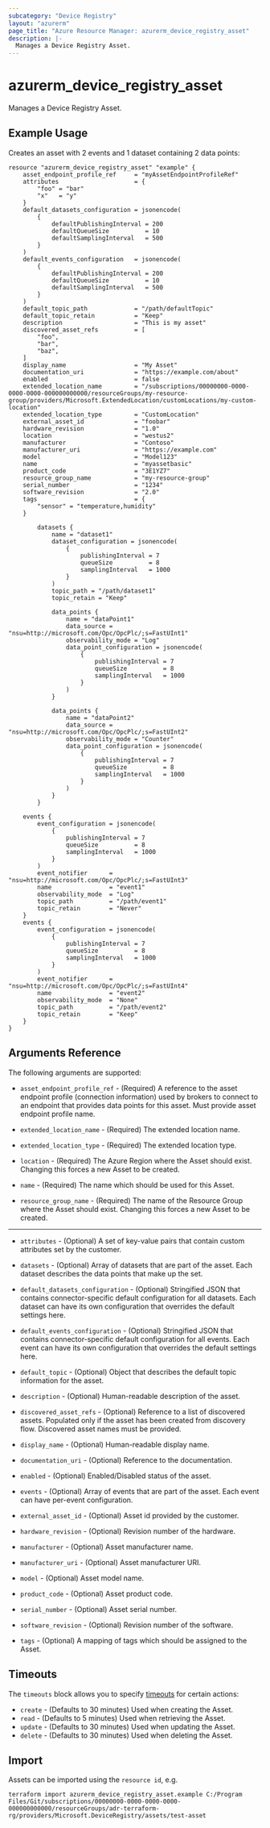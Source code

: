 ```yaml
---
subcategory: "Device Registry"
layout: "azurerm"
page_title: "Azure Resource Manager: azurerm_device_registry_asset"
description: |-
  Manages a Device Registry Asset.
---
```


# azurerm_device_registry_asset

Manages a Device Registry Asset.

## Example Usage

Creates an asset with 2 events and 1 dataset containing 2 data points:
```hcl
resource "azurerm_device_registry_asset" "example" {
    asset_endpoint_profile_ref     = "myAssetEndpointProfileRef"
    attributes                     = {
        "foo" = "bar"
        "x"   = "y"
    }
    default_datasets_configuration = jsonencode(
        {
            defaultPublishingInterval = 200
            defaultQueueSize          = 10
            defaultSamplingInterval   = 500
        }
    )
    default_events_configuration   = jsonencode(
        {
            defaultPublishingInterval = 200
            defaultQueueSize          = 10
            defaultSamplingInterval   = 500
        }
    )
    default_topic_path             = "/path/defaultTopic"
    default_topic_retain           = "Keep"
    description                    = "This is my asset"
    discovered_asset_refs          = [
        "foo",
        "bar",
        "baz",
    ]
    display_name                   = "My Asset"
    documentation_uri              = "https://example.com/about"
    enabled                        = false
    extended_location_name         = "/subscriptions/00000000-0000-0000-0000-000000000000/resourceGroups/my-resource-group/providers/Microsoft.ExtendedLocation/customLocations/my-custom-location"
    extended_location_type         = "CustomLocation"
    external_asset_id              = "foobar"
    hardware_revision              = "1.0"
    location                       = "westus2"
    manufacturer                   = "Contoso"
    manufacturer_uri               = "https://example.com"
    model                          = "Model123"
    name                           = "myassetbasic"
    product_code                   = "3E1YZ7"
    resource_group_name            = "my-resource-group"
    serial_number                  = "1234"
    software_revision              = "2.0"
    tags                           = {
        "sensor" = "temperature,humidity"
    }

		datasets {
			name = "dataset1"
			dataset_configuration = jsonencode(
				{
					publishingInterval = 7
					queueSize          = 8
					samplingInterval   = 1000
				}
			)
			topic_path = "/path/dataset1"
			topic_retain = "Keep"
			
			data_points {
				name = "dataPoint1"
				data_source = "nsu=http://microsoft.com/Opc/OpcPlc/;s=FastUInt1"
				observability_mode = "Log"
				data_point_configuration = jsonencode(
					{
						publishingInterval = 7
						queueSize          = 8
						samplingInterval   = 1000
					}
				)
			}

			data_points {
				name = "dataPoint2"
				data_source = "nsu=http://microsoft.com/Opc/OpcPlc/;s=FastUInt2"
				observability_mode = "Counter"
				data_point_configuration = jsonencode(
					{
						publishingInterval = 7
						queueSize          = 8
						samplingInterval   = 1000
					}
				)
			}
		}

    events {
        event_configuration = jsonencode(
            {
                publishingInterval = 7
                queueSize          = 8
                samplingInterval   = 1000
            }
        )
        event_notifier      = "nsu=http://microsoft.com/Opc/OpcPlc/;s=FastUInt3"
        name                = "event1"
        observability_mode  = "Log"
        topic_path          = "/path/event1"
        topic_retain        = "Never"
    }
    events {
        event_configuration = jsonencode(
            {
                publishingInterval = 7
                queueSize          = 8
                samplingInterval   = 1000
            }
        )
        event_notifier      = "nsu=http://microsoft.com/Opc/OpcPlc/;s=FastUInt4"
        name                = "event2"
        observability_mode  = "None"
        topic_path          = "/path/event2"
        topic_retain        = "Keep"
    }
}
```

## Arguments Reference

The following arguments are supported:

* `asset_endpoint_profile_ref` - (Required) A reference to the asset endpoint profile (connection information) used by brokers to connect to an endpoint that provides data points for this asset. Must provide asset endpoint profile name.

* `extended_location_name` - (Required) The extended location name.

* `extended_location_type` - (Required) The extended location type.

* `location` - (Required) The Azure Region where the Asset should exist. Changing this forces a new Asset to be created.

* `name` - (Required) The name which should be used for this Asset.

* `resource_group_name` - (Required) The name of the Resource Group where the Asset should exist. Changing this forces a new Asset to be created.

---

* `attributes` - (Optional) A set of key-value pairs that contain custom attributes set by the customer.

* `datasets` - (Optional) Array of datasets that are part of the asset. Each dataset describes the data points that make up the set.

* `default_datasets_configuration` - (Optional) Stringified JSON that contains connector-specific default configuration for all datasets. Each dataset can have its own configuration that overrides the default settings here.

* `default_events_configuration` - (Optional) Stringified JSON that contains connector-specific default configuration for all events. Each event can have its own configuration that overrides the default settings here.

* `default_topic` - (Optional) Object that describes the default topic information for the asset.

* `description` - (Optional) Human-readable description of the asset.

* `discovered_asset_refs` - (Optional) Reference to a list of discovered assets. Populated only if the asset has been created from discovery flow. Discovered asset names must be provided.

* `display_name` - (Optional) Human-readable display name.

* `documentation_uri` - (Optional) Reference to the documentation.

* `enabled` - (Optional) Enabled/Disabled status of the asset.

* `events` - (Optional) Array of events that are part of the asset. Each event can have per-event configuration.

* `external_asset_id` - (Optional) Asset id provided by the customer.

* `hardware_revision` - (Optional) Revision number of the hardware.

* `manufacturer` - (Optional) Asset manufacturer name.

* `manufacturer_uri` - (Optional) Asset manufacturer URI.

* `model` - (Optional) Asset model name.

* `product_code` - (Optional) Asset product code.

* `serial_number` - (Optional) Asset serial number.

* `software_revision` - (Optional) Revision number of the software.

* `tags` - (Optional) A mapping of tags which should be assigned to the Asset.

## Timeouts

The `timeouts` block allows you to specify [timeouts](https://www.terraform.io/language/resources/syntax#operation-timeouts) for certain actions:

* `create` - (Defaults to 30 minutes) Used when creating the Asset.
* `read` - (Defaults to 5 minutes) Used when retrieving the Asset.
* `update` - (Defaults to 30 minutes) Used when updating the Asset.
* `delete` - (Defaults to 30 minutes) Used when deleting the Asset.

## Import

Assets can be imported using the `resource id`, e.g.

```shell
terraform import azurerm_device_registry_asset.example C:/Program Files/Git/subscriptions/00000000-0000-0000-0000-000000000000/resourceGroups/adr-terraform-rg/providers/Microsoft.DeviceRegistry/assets/test-asset
```